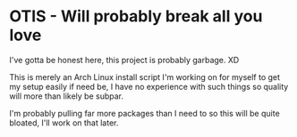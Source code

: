 # OTIS - Will probably break all you love
I've gotta be honest here, this project is probably garbage. XD

This is merely an Arch Linux install script I'm working on for myself to get my setup easily if need be, I have no experience with such things so quality will more than likely be subpar.

I'm probably pulling far more packages than I need to so this will be quite bloated, I'll work on that later.
